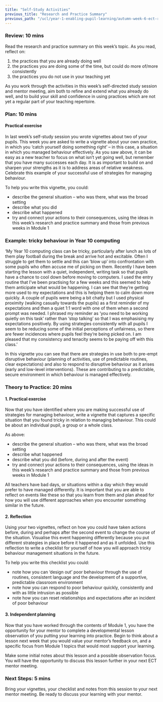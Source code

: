 ```yaml
---
title: "Self-Study Activities"
previous_title: "Research and Practice Summary"
previous_path: "/ucl/year-1-enabling-pupil-learning/autumn-week-6-ect-research-and-practice-summary"
---
```



### Review: 10 mins

Read the research and practice summary on this week’s topic. As you read, reflect on:

1. the practices that you are already doing well
2. the practices you are doing some of the time, but could do more of/more consistently
3. the practices you do not use in your teaching yet

As you work through the activities in this week’s self-directed study session and mentor meeting, aim both to refine and extend what you already do well, and to build your skill and confidence in using practices which are not yet a regular part of your teaching repertoire.

### Plan: 10 mins

#### Practical exercise

In last week’s self-study session you wrote vignettes about two of your pupils. This week you are asked to write a vignette about your own practice, in which you ‘catch yourself doing something right’ – in this case, a situation in which you managed behaviour effectively. As you saw above, it can be easy as a new teacher to focus on what isn’t yet going well, but remember that you have many successes each day. It is as important to build on and sharpen your strengths as it is to address areas of relative weakness. Celebrate this example of your successful use of strategies for managing behaviour.

To help you write this vignette, you could:

- describe the general situation – who was there, what was the broad setting
- describe what you did
- describe what happened
- try and connect your actions to their consequences, using the ideas in this week’s research and practice summary and those from previous weeks in Module 1



### Example: tricky behaviour in Year 10 computing
‘My Year 10 computing class can be tricky, particularly after lunch as lots of them
play football during the break and arrive hot and excitable. Often I struggle to
get them to settle and this can ‘blow up’ into confrontation with some pupils who
often accuse me of picking on them. Recently I have been starting the lesson with
a quiet, independent, writing task so that pupils have a chance to cool down before
moving to computers. I used the entry routine that I’ve been practising for a few
weeks and this seemed to help them anticipate what would be happening. I can see
that they’re getting more used to my expectations and this is helping them to calm
down more quickly. A couple of pupils were being a bit chatty but I used physical
proximity (walking casually towards the pupils) as a first reminder of my expectations
and then a quiet 1:1 word with one of them when a second prompt was needed. I phrased
my reminder as ‘you need to be working quietly on this task’ rather than ‘stop talking’
so that I was emphasising my expectations positively. By using strategies consistently
with all pupils I seem to be reducing some of the initial perceptions of unfairness,
so there are fewer incidences where pupils feel they’re being picked on. I am pleased
that my consistency and tenacity seems to be paying off with this class.’ 

In this vignette you can see that there are strategies in use both to pre-empt disruptive behaviour (planning of activities, use of predictable routines, clear expectations) and also to respond to disruptive behaviour as it arises (early and low-level interventions). These are contributing to a predictable, secure environment in which behaviour is managed effectively.

### Theory to Practice: 20 mins

#### 1. Practical exercise

Now that you have identified where you are making successful use of strategies for managing behaviour, write a vignette that captures a specific situation that you found tricky in relation to managing behaviour. This could be about an individual pupil, a group or a whole class.

As above:

- describe the general situation – who was there, what was the broad setting
- describe what happened
- describe what you did (before, during and after the event)
- try and connect your actions to their consequences, using the ideas in this week’s research and practice summary and those from previous weeks in Module 1

All teachers have bad days, or situations within a day which they would prefer to have managed differently. It is important that you are able to reflect on events like these so that you learn from them and plan ahead for how you will use different approaches when you encounter something similar in the future.

#### 2. Reflection

Using your two vignettes, reflect on how you could have taken actions before, during and perhaps after the second event to change the course of the situation. Visualise this event happening differently because you put different strategies in place before it happened and as it unfolded. Use this reflection to write a checklist for yourself of how you will approach tricky behaviour management situations in the future.

To help you write this checklist you could:

- note how you can ‘design out’ poor behaviour through the use of routines, consistent language and the development of a supportive, predictable classroom environment
- note how you can respond to poor behaviour quickly, consistently and with as little intrusion as possible
- note how you can reset relationships and expectations after an incident of poor behaviour

#### 3. Independent planning

Now that you have worked through the contents of Module 1, you have the opportunity for your mentor to complete a developmental lesson observation of you putting your learning into practice. Begin to think about a lesson next week that you would value your mentor’s feedback on, and a specific focus from Module 1 topics that would most support your learning.

Make some initial notes about this lesson and a possible observation focus. You will have the opportunity to discuss this lesson further in your next ECT mentor meeting.

### Next Steps: 5 mins

Bring your vignettes, your checklist and notes from this session to your next mentor meeting. Be ready to discuss your learning with your mentor.

